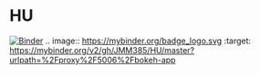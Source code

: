 # HU
[![Binder](https://mybinder.org/badge_logo.svg)](https://mybinder.org/v2/gh/JMM385/HU/master?urlpath=%2Fproxy%2F5006%2Fbokeh-app)
.. image:: https://mybinder.org/badge_logo.svg
 :target: https://mybinder.org/v2/gh/JMM385/HU/master?urlpath=%2Fproxy%2F5006%2Fbokeh-app
